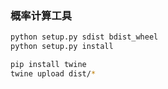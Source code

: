 ### 概率计算工具

```bash
python setup.py sdist bdist_wheel
python setup.py install

pip install twine
twine upload dist/*
```